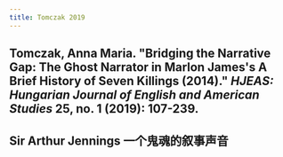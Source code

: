 ```yaml
---
title: Tomczak 2019
---
```


## Tomczak, Anna Maria. "Bridging the Narrative Gap: The Ghost Narrator in Marlon James's A Brief History of Seven Killings (2014)." _HJEAS: Hungarian Journal of English and American Studies_ 25, no. 1 (2019): 107-239.
## Sir Arthur Jennings 一个鬼魂的叙事声音
##
